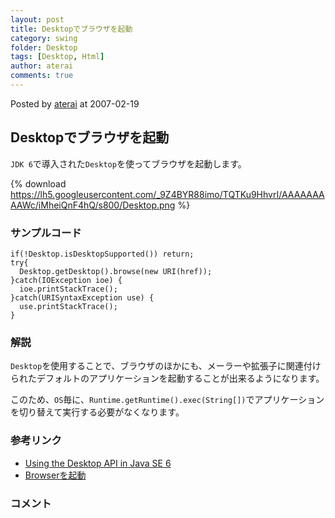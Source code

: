 ```yaml
---
layout: post
title: Desktopでブラウザを起動
category: swing
folder: Desktop
tags: [Desktop, Html]
author: aterai
comments: true
---
```


Posted by [aterai](http://terai.xrea.jp/aterai.html) at 2007-02-19

## Desktopでブラウザを起動
`JDK 6`で導入された`Desktop`を使ってブラウザを起動します。

{% download https://lh5.googleusercontent.com/_9Z4BYR88imo/TQTKu9HhvrI/AAAAAAAAAWc/iMheiQnF4hQ/s800/Desktop.png %}

### サンプルコード
<pre class="prettyprint"><code>if(!Desktop.isDesktopSupported()) return;
try{
  Desktop.getDesktop().browse(new URI(href));
}catch(IOException ioe) {
  ioe.printStackTrace();
}catch(URISyntaxException use) {
  use.printStackTrace();
}
</code></pre>

### 解説
`Desktop`を使用することで、ブラウザのほかにも、メーラーや拡張子に関連付けられたデフォルトのアプリケーションを起動することが出来るようになります。

このため、`OS`毎に、`Runtime.getRuntime().exec(String[])`でアプリケーションを切り替えて実行する必要がなくなります。

### 参考リンク
- [Using the Desktop API in Java SE 6](http://www.oracle.com/technetwork/articles/javase/index-135182.html)
- [Browserを起動](http://terai.xrea.jp/Swing/BrowserLauncher.html)

<!-- dummy comment line for breaking list -->

### コメント
